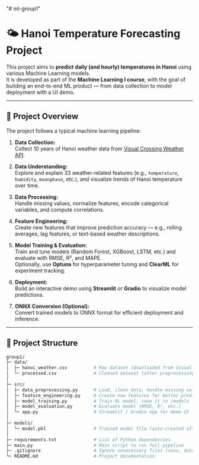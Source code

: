 "# ml-group1" 
# 🌤️ Hanoi Temperature Forecasting Project

This project aims to **predict daily (and hourly) temperatures in Hanoi** using various Machine Learning models.  
It is developed as part of the **Machine Learning I course**, with the goal of building an end-to-end ML product — from data collection to model deployment with a UI demo.

---

## 🚀 Project Overview

The project follows a typical machine learning pipeline:

1. **Data Collection:**  
   Collect 10 years of Hanoi weather data from [Visual Crossing Weather API](https://www.visualcrossing.com/weather-query-builder/Hanoi/us/last15days/).

2. **Data Understanding:**  
   Explore and explain 33 weather-related features (e.g., `temperature`, `humidity`, `moonphase`, etc.), and visualize trends of Hanoi temperature over time.

3. **Data Processing:**  
   Handle missing values, normalize features, encode categorical variables, and compute correlations.

4. **Feature Engineering:**  
   Create new features that improve prediction accuracy — e.g., rolling averages, lag features, or text-based weather descriptions.

5. **Model Training & Evaluation:**  
   Train and tune models (Random Forest, XGBoost, LSTM, etc.) and evaluate with RMSE, R², and MAPE.  
   Optionally, use **Optuna** for hyperparameter tuning and **ClearML** for experiment tracking.

6. **Deployment:**  
   Build an interactive demo using **Streamlit** or **Gradio** to visualize model predictions.

7. **ONNX Conversion (Optional):**  
   Convert trained models to ONNX format for efficient deployment and inference.

---

## 🧱 Project Structure

```bash
group1/
├─ data/
│  ├─ hanoi_weather.csv          # Raw dataset (downloaded from Visual Crossing)
│  └─ processed.csv              # Cleaned dataset (after preprocessing, optional)
│
├─ src/
│  ├─ data_preprocessing.py      # Load, clean data, handle missing values
│  ├─ feature_engineering.py     # Create new features for better prediction
│  ├─ model_training.py          # Train ML model, save it to /models
│  ├─ model_evaluation.py        # Evaluate model (RMSE, R², etc.)
│  └─ app.py                     # Streamlit / Gradio app for demo UI
│
├─ models/
│  └─ model.pkl                  # Trained model file (auto-created after training)
│
├─ requirements.txt              # List of Python dependencies
├─ main.py                       # Main script to run full pipeline
├─ .gitignore                    # Ignore unnecessary files (venv, data/raw, etc.)
└─ README.md                     # Project documentation
